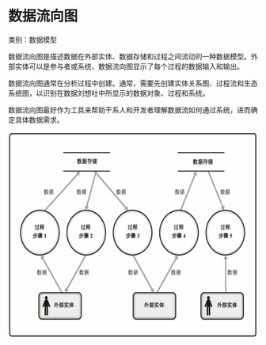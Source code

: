 # 数据流向图

类别：数据模型

数据流向图是描述数据在外部实体、数据存储和过程之间流动的一种数据模型。外部实体可以是参与者或系统、数据流向图显示了每个过程的数据输入和输出。

数据流向图通常在分析过程中创建。通常，需要先创建实体关系图、过程流和生态系统图，以识别在数据刘想吐中所显示的数据对象、过程和系统。

数据流向图最好作为工具来帮助干系人和开发者理解数据流如何通过系统，进而确定具体数据需求。

![](../../../images/数据流向图.png)